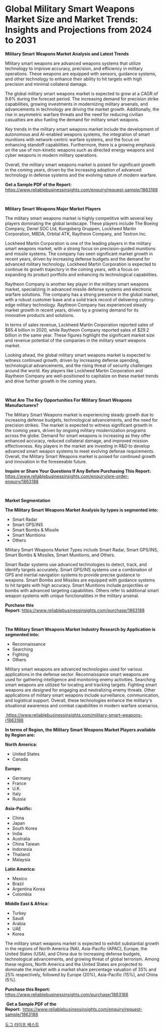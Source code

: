 <p><h1>Global Military Smart Weapons Market Size and Market Trends: Insights and Projections from 2024 to 2031</h1></p><p><strong>Military Smart Weapons Market Analysis and Latest Trends</strong></p>
<p><p>Military smart weapons are advanced weapons systems that utilize technology to improve accuracy, precision, and efficiency in military operations. These weapons are equipped with sensors, guidance systems, and other technology to enhance their ability to hit targets with high precision and minimal collateral damage.</p><p>The global military smart weapons market is expected to grow at a CAGR of 9.6% during the forecast period. The increasing demand for precision strike capabilities, growing investments in modernizing military arsenals, and advancements in technology are driving the market growth. Additionally, the rise in asymmetric warfare threats and the need for reducing civilian casualties are also fueling the demand for military smart weapons.</p><p>Key trends in the military smart weapons market include the development of autonomous and AI-enabled weapons systems, the integration of smart munitions with network-centric warfare systems, and the focus on enhancing standoff capabilities. Furthermore, there is a growing emphasis on the use of non-kinetic weapons such as directed energy weapons and cyber weapons in modern military operations.</p><p>Overall, the military smart weapons market is poised for significant growth in the coming years, driven by the increasing adoption of advanced technology in defense systems and the evolving nature of modern warfare.</p></p>
<p><strong>Get a Sample PDF of the Report:&nbsp;</strong> <a href="https://www.reliablebusinessinsights.com/enquiry/request-sample/1863188">https://www.reliablebusinessinsights.com/enquiry/request-sample/1863188</a></p>
<p>&nbsp;</p>
<p><strong>Military Smart Weapons Major Market Players</strong></p>
<p><p>The military smart weapons market is highly competitive with several key players dominating the global landscape. These players include The Boeing Company, Denel SOC Ltd, Kongsberg Gruppen, Lockheed Martin Corporation, MBDA, Orbital ATK, Raytheon Company, and Textron Inc.</p><p>Lockheed Martin Corporation is one of the leading players in the military smart weapons market, with a strong focus on precision-guided munitions and missile systems. The company has seen significant market growth in recent years, driven by increasing defense budgets and the demand for advanced military technology. Lockheed Martin Corporation is expected to continue its growth trajectory in the coming years, with a focus on expanding its product portfolio and enhancing its technological capabilities.</p><p>Raytheon Company is another key player in the military smart weapons market, specializing in advanced missile defense systems and electronic warfare solutions. The company has a strong presence in the global market, with a robust customer base and a solid track record of delivering cutting-edge military technology. Raytheon Company has experienced steady market growth in recent years, driven by a growing demand for its innovative products and solutions.</p><p>In terms of sales revenue, Lockheed Martin Corporation reported sales of $65.4 billion in 2020, while Raytheon Company reported sales of $29.2 billion in the same year. These figures highlight the significant market size and revenue potential of the companies in the military smart weapons market.</p><p>Looking ahead, the global military smart weapons market is expected to witness continued growth, driven by increasing defense spending, technological advancements, and the rising threat of security challenges around the world. Key players like Lockheed Martin Corporation and Raytheon Company are well-positioned to capitalize on these market trends and drive further growth in the coming years.</p></p>
<p>&nbsp;</p>
<p><strong>What Are The Key Opportunities For Military Smart Weapons Manufacturers?</strong></p>
<p><p>The Military Smart Weapons market is experiencing steady growth due to increasing defense budgets, technological advancements, and the need for precision strikes. The market is expected to witness significant growth in the coming years, driven by ongoing military modernization programs across the globe. Demand for smart weapons is increasing as they offer enhanced accuracy, reduced collateral damage, and improved mission effectiveness. Key players in the market are investing in R&D to develop advanced smart weapon systems to meet evolving defense requirements. Overall, the Military Smart Weapons market is poised for continued growth and innovation in the foreseeable future.</p></p>
<p><strong>Inquire or Share Your Questions If Any Before Purchasing This Report:</strong> <a href="https://www.reliablebusinessinsights.com/enquiry/pre-order-enquiry/1863188">https://www.reliablebusinessinsights.com/enquiry/pre-order-enquiry/1863188</a></p>
<p>&nbsp;</p>
<p><strong>Market Segmentation</strong></p>
<p><strong>The Military Smart Weapons Market Analysis by types is segmented into:</strong></p>
<p><ul><li>Smart Radar</li><li>Smart GPS/INS</li><li>Smart Bombs & Missile</li><li>Smart Munitions</li><li>Others</li></ul></p>
<p><p>Military Smart Weapons Market Types include Smart Radar, Smart GPS/INS, Smart Bombs & Missiles, Smart Munitions, and Others. </p><p>Smart Radar systems use advanced technologies to detect, track, and identify targets accurately. Smart GPS/INS systems use a combination of GPS and inertial navigation systems to provide precise guidance to weapons. Smart Bombs and Missiles are equipped with guidance systems to hit targets with high accuracy. Smart Munitions include projectiles or bombs with advanced targeting capabilities. Others refer to additional smart weapon systems with unique functionalities in the military arsenal.</p></p>
<p><strong>Purchase this Report:&nbsp;</strong><a href="https://www.reliablebusinessinsights.com/purchase/1863188">https://www.reliablebusinessinsights.com/purchase/1863188</a></p>
<p>&nbsp;</p>
<p><strong>The Military Smart Weapons Market Industry Research by Application is segmented into:</strong></p>
<p><ul><li>Reconnaissance</li><li>Searching</li><li>Fighting</li><li>Others</li></ul></p>
<p><p>Military smart weapons are advanced technologies used for various applications in the defense sector. Reconnaissance smart weapons are used for gathering intelligence and monitoring enemy activities. Searching smart weapons are utilized for locating and tracking targets. Fighting smart weapons are designed for engaging and neutralizing enemy threats. Other applications of military smart weapons include surveillance, communication, and logistical support. Overall, these technologies enhance the military's situational awareness and combat capabilities in modern warfare scenarios.</p></p>
<p><a href="https://www.reliablebusinessinsights.com/military-smart-weapons-r1863188">&nbsp;https://www.reliablebusinessinsights.com/military-smart-weapons-r1863188</a></p>
<p><strong>In terms of Region, the Military Smart Weapons Market Players available by Region are:</strong></p>
<p>
    <p> <strong> North America: </strong>
        <ul>
            <li>United States</li>
            <li>Canada</li>
        </ul>
        </p> 
    <p> <strong> Europe: </strong>
        <ul>
            <li>Germany</li>
            <li>France</li>
            <li>U.K.</li>
            <li>Italy</li>
            <li>Russia</li>
        </ul>
        </p> 
    <p> <strong> Asia-Pacific: </strong>
        <ul>
            <li>China</li>
            <li>Japan</li>
            <li>South Korea</li>
            <li>India</li>
            <li>Australia</li>
            <li>China Taiwan</li>
            <li>Indonesia</li>
            <li>Thailand</li>
            <li>Malaysia</li>
        </ul>
        </p> 
    <p> <strong> Latin America: </strong>
        <ul>
            <li>Mexico</li>
            <li>Brazil</li>
            <li>Argentina Korea</li>
            <li>Colombia</li>
        </ul>
        </p> 
    <p> <strong> Middle East & Africa: </strong>
        <ul>
            <li>Turkey</li>
            <li>Saudi</li>
            <li>Arabia</li>
            <li>UAE</li>
            <li>Korea</li>
        </ul>
    </p>
    </p>
<p><p>The military smart weapons market is expected to exhibit substantial growth in the regions of North America (NA), Asia-Pacific (APAC), Europe, the United States (USA), and China due to increasing defense budgets, technological advancements, and growing threat of global terrorism. Among these regions, North America and the United States are projected to dominate the market with a market share percentage valuation of 35% and 25% respectively, followed by Europe (20%), Asia-Pacific (15%), and China (5%).</p></p>
<p><strong>Purchase this Report: </strong><a href="https://www.reliablebusinessinsights.com/purchase/1863188">https://www.reliablebusinessinsights.com/purchase/1863188</a></p>
<p>&nbsp;<strong>Get a Sample PDF of the Report:&nbsp;&nbsp;</strong><a href="https://www.reliablebusinessinsights.com/enquiry/request-sample/1863188">https://www.reliablebusinessinsights.com/enquiry/request-sample/1863188</a></p>
<p><strong></strong></p>
<p><p><a href="https://github.com/laholand/Market-Research-Report-List-5/blob/main/419029271917.md">도그 라이프 베스트</a></p></p>